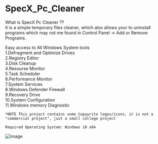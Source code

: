 # SpecX_Pc_Cleaner

What is SpecX Pc Cleaner ??   
It is a simple temporary files cleaner, which also allows your to uninstall programs which may not me found in Control Panel -> Add or Remove Programs.    
  
Easy access to All Windows System tools  
1.Defragment and Optimize Drives  
2.Registry Editor  
3.Disk Cleanup  
4.Resourse Monitor  
5.Task Scheduler  
6.Performance Monitor  
7.System Services  
8.Windows Defender Firewall  
9.Recovery Drive  
10.System Configuration   
11.Windows memory Diagnostic  


`*NOTE
This project contains some Copywrite logos/icons, it is not a "commercial project", just a small college project`

`Required Operating System: Windows 10 x64`

![image](https://user-images.githubusercontent.com/66820639/112968119-99088c80-9169-11eb-9058-e92a5f839c06.png)
